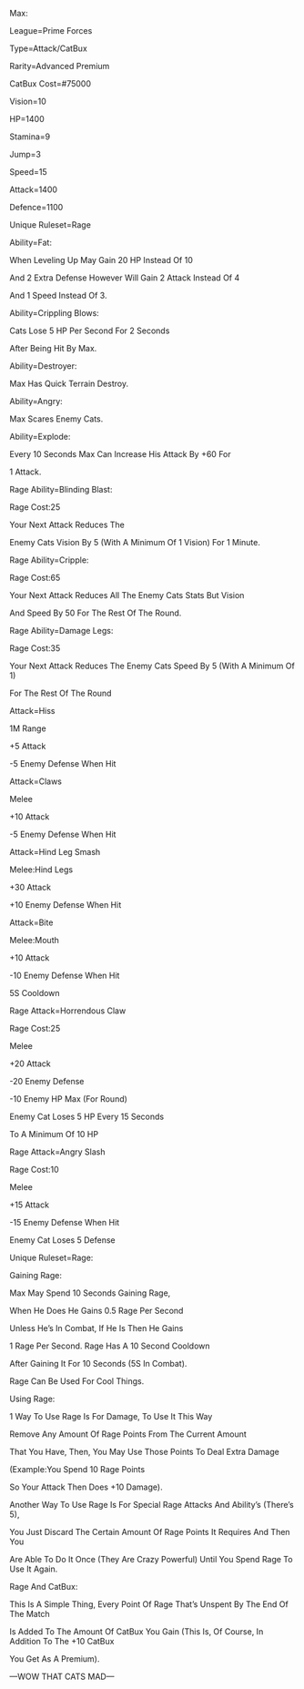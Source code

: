 Max:

League=Prime Forces

Type=Attack/CatBux

Rarity=Advanced Premium 

CatBux Cost=#75000

Vision=10

HP=1400

Stamina=9

Jump=3

Speed=15

Attack=1400

Defence=1100

Unique Ruleset=Rage

Ability=Fat:

When Leveling Up May Gain 20 HP Instead Of 10

And 2 Extra Defense However Will Gain 2 Attack Instead Of 4 

And 1 Speed Instead Of 3.

Ability=Crippling Blows:

Cats Lose 5 HP Per Second For 2 Seconds

After Being Hit By Max.

Ability=Destroyer:

Max Has Quick Terrain Destroy.

Ability=Angry:

Max Scares Enemy Cats.

Ability=Explode:

Every 10 Seconds Max Can Increase His Attack By +60 For

1 Attack.

Rage Ability=Blinding Blast:

Rage Cost:25

Your Next Attack Reduces The

Enemy Cats Vision By 5 (With A Minimum Of 1 Vision) For 1 Minute. 

Rage Ability=Cripple:

Rage Cost:65

Your Next Attack Reduces All The Enemy Cats Stats But Vision

And Speed By 50 For The Rest Of The Round.

Rage Ability=Damage Legs:

Rage Cost:35

Your Next Attack Reduces The Enemy Cats Speed By 5 (With A Minimum Of 1)

For The Rest Of The Round

Attack=Hiss

1M Range

+5 Attack

-5 Enemy Defense When Hit

Attack=Claws

Melee

+10 Attack

-5 Enemy Defense When Hit

Attack=Hind Leg Smash

Melee:Hind Legs

+30 Attack

+10 Enemy Defense When Hit

Attack=Bite

Melee:Mouth

+10 Attack

-10 Enemy Defense When Hit

5S Cooldown

Rage Attack=Horrendous Claw

Rage Cost:25

Melee

+20 Attack

-20 Enemy Defense

-10 Enemy HP Max (For Round)

Enemy Cat Loses 5 HP Every 15 Seconds

To A Minimum Of 10 HP

Rage Attack=Angry Slash

Rage Cost:10

Melee

+15 Attack

-15 Enemy Defense When Hit

Enemy Cat Loses 5 Defense

Unique Ruleset=Rage:

Gaining Rage:

Max May Spend 10 Seconds Gaining Rage,

When He Does He Gains 0.5 Rage Per Second

Unless He’s In Combat, If He Is Then He Gains

1 Rage Per Second. Rage Has A 10 Second Cooldown

After Gaining It For 10 Seconds (5S In Combat).

Rage Can Be Used For Cool Things.

Using Rage:

1 Way To Use Rage Is For Damage, To Use It This Way

Remove Any Amount Of Rage Points From The Current Amount

That You Have, Then, You May Use Those Points To Deal Extra Damage

(Example:You Spend 10 Rage Points

So Your Attack Then Does +10 Damage).

Another Way To Use Rage Is For Special Rage Attacks And Ability’s (There’s 5),

You Just Discard The Certain Amount Of Rage Points It Requires And Then You

Are Able To Do It Once (They Are Crazy Powerful) Until You Spend Rage To Use It Again.

Rage And CatBux:

This Is A Simple Thing, Every Point Of Rage That’s Unspent By The End Of The Match

Is Added To The Amount Of CatBux You Gain (This Is, Of Course, In Addition To The +10 CatBux

You Get As A Premium).

—WOW THAT CATS MAD—
